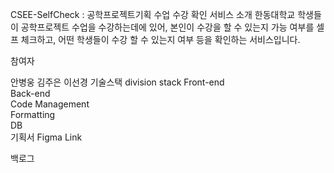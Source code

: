 CSEE-SelfCheck : 공학프로젝트기획 수업 수강 확인 서비스
소개
한동대학교 학생들이 공학프로젝트 수업을 수강하는데에 있어, 본인이 수강을 할 수 있는지 가능 여부를 셀프 체크하고, 어떤 학생들이 수강 할 수 있는지 여부 등을 확인하는 서비스입니다.

참여자
		
안병웅	김주은	이선경
기술스택
division	stack
Front-end	  
Back-end	 
Code Management	 
Formatting	
DB	
기획서
Figma Link

백로그
